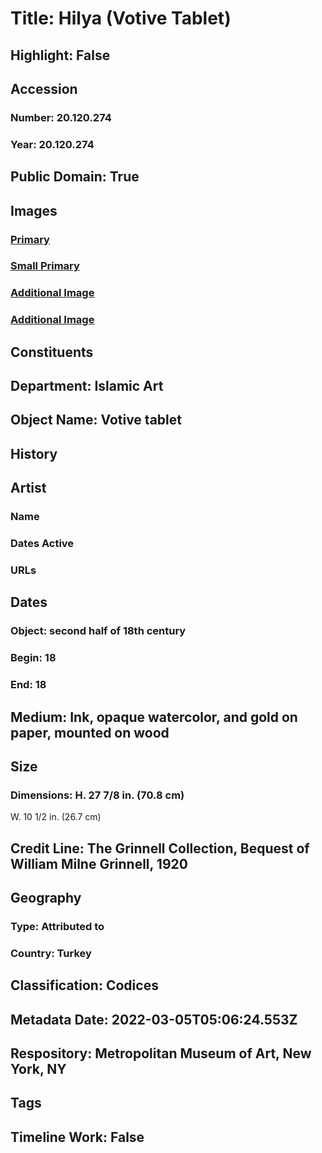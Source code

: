 # Title: Hilya (Votive Tablet)
## Highlight: False
## Accession
### Number: 20.120.274
### Year: 20.120.274
## Public Domain: True
## Images
### [Primary](https://images.metmuseum.org/CRDImages/is/original/DP-656-001.jpg)
### [Small Primary](https://images.metmuseum.org/CRDImages/is/web-large/DP-656-001.jpg)
### [Additional Image](https://images.metmuseum.org/CRDImages/is/original/sf20-120-274.jpg)
### [Additional Image](https://images.metmuseum.org/CRDImages/is/original/47089.jpg)
## Constituents
## Department: Islamic Art
## Object Name: Votive tablet
## History
## Artist
### Name
### Dates Active
### URLs
## Dates
### Object: second half of 18th century
### Begin: 18
### End: 18
## Medium: Ink, opaque watercolor, and gold on paper, mounted on wood
## Size
### Dimensions: H. 27 7/8 in. (70.8 cm)
W. 10 1/2 in. (26.7 cm)
## Credit Line: The Grinnell Collection, Bequest of William Milne Grinnell, 1920
## Geography
### Type: Attributed to
### Country: Turkey
## Classification: Codices
## Metadata Date: 2022-03-05T05:06:24.553Z
## Respository: Metropolitan Museum of Art, New York, NY
## Tags
## Timeline Work: False